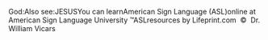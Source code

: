 God:Also see:JESUSYou can learnAmerican Sign Language (ASL)online at American Sign Language University ™ASLresources by Lifeprint.com  ©  Dr. William Vicars